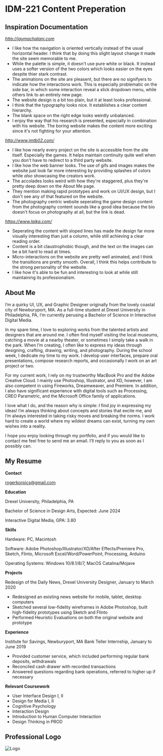 # IDM-221 Content Preperation
## Inspiration Documentation

*http://jaymachalani.com*

- I like how the navigation is oriented vertically instead of the usual horizontal header. I think that by doing this slight layout change it made the site seem memorable to me.
- While the palette is simple, it doesn't use pure white or black. It instead uses a softer version of the two colors which looks easier on the eyes despite thier stark contrast.
- The animations on the site are pleasent, but there are no signifyers to indicate how the interactions work. This is especially problematic on the side bar, in which some interaction reveal a slick dropdown menu, while others link to an entirely new page.
- The website design is a bit too plain, but it at least looks professional. 
- I think that the typography looks nice. It establishes a clear content hierarchy.
- The blank space on the right edge looks weirdly unbalanced. 
- I enjoy the way that his research is presented, especially in combination with his website. The boring website makes the content more exciting since it's not fighting for your attention.

*http://www.jmtb02.com/*

- I like how nearly every project on the site is accessible from the site itself. Especially the games. It helps maintain continuity quite well when you don't have to redirect to a third party website.
- I like how the web banner looks. The use of gifs and images makes the website just look far more interesting by providing splashes of colors while *also* showcasing the creators work.
- The accolades looks weird with how they're staggered, plus they're pretty deep down on the About Me page.
- They mention making rapid prototypes and work on UI/UX design, but I don't see any of that featured on the website.
- The photography centric website seperating the game design content from the photography content sounds like a good idea because the bio doesn't focus on photography at all, but the link is dead.

*https://www.laika.com/*

- Seperating the content with sloped lines has made the design far more visually interesting than just a column, while still achieving a clear reading order.
- Content is a bit claustrophobic though, and the text on the images can be a bit hard to read at times.
- Micro-interactions on the website are pretty well animated, and I think the transitions are pretty smooth. Overall, I think this helps contribute to the strong personality of the website.
- I like how it's able to be fun and interesting to look at while still maintaining its professionalism.

## About Me

I’m a quirky UI, UX, and Graphic Designer originally from the lovely coastal city of Newburyport, MA. As a full-time student at Drexel University in Philadelphia, PA, I’m currently perusing a Bachelor of Science in Interactive Digital Media. 

In my spare time, I love to exploring works from the talented artists and designers that are around me. I often find myself visiting the local museums, catching a movie at a nearby theater, or sometimes I simply take a walk in the park. When I’m creating, I often like to express my ideas through designing, crafting, drawing, writing, and photography. During the school week, I dedicate my time to my work. I develop user interfaces, prepare oral presentations, compose research reports, and occasionally I work on an art project or two. 

For my current work, I rely on my trustworthy MacBook Pro and the Adobe Creative Cloud. I mainly use Photoshop, Illustrator, and XD, however, I am also competent in using Fireworks, Dreamweaver, and Premiere. In addition, I also have significant experience with digital tools such as Processing, CREO Parametric, and the Microsoft Office family of applications.

I love what I do, and the reason why is simple: I find joy in expressing my ideas! I’m always thinking about concepts and stories that excite me, and I’m always interested in taking risky moves and breaking the norms. I work hard to create a world where my wildest dreams can exist, turning my own wishes into a reality.

I hope you enjoy looking through my portfolio, and if you would like to contact me feel free to send me an email. I’ll reply to you as soon as I possibly can.

## My Resume

**Contact**

rogerkorpics@gmail.com

**Education**

Drexel University, Philadelphia, PA

Bachelor of Science in Design Arts, Expected: June 2024

Interactive Digital Media, GPA: 3.80

**Skills**

Hardware: PC, Macintosh


Software: Adobe Photoshop/Illustrator/XD/After Effects/Premiere Pro, Sketch, Flinto, Microsoft
Excel/Word/PowerPoint, Processing, Arduino

Operating Systems: Windows 10/8.1/8/7, MacOS Catalina/Mojave

**Projects**

Redesign of the Daily News, Drexel University
Designer, January to March 2020

- Redesigned an existing news website for mobile, tablet, desktop computers
- Sketched several low-fidelity wireframes in Adobe Photoshop, built high-fidelity prototypes using
Sketch and Flinto
- Performed Heuristic Evaluations on both the original website and prototype

**Experience**

Institute for Savings, Newburyport, MA
Bank Teller Internship, January to June 2019

- Provided customer service, which included performing regular bank deposits, withdrawals
- Reconciled cash drawer with recorded transactions
- Answered questions regarding bank operations, referred to higher up if necessary


**Relevant Coursework**

- User Interface Design I, II 
- Design for Media I, II
- Cognitive Psychology 
- Interaction Design
- Introduction to Human Computer Interaction 
- Design Thinking in PROD

## Professional Logo

![Logo](https://i.imgur.com/OoRi7Qp.jpg)
